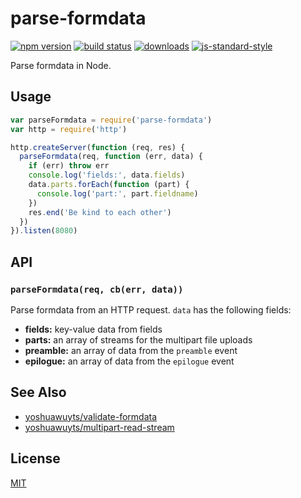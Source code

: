 # parse-formdata
[![npm version][2]][3] [![build status][4]][5]
[![downloads][8]][9] [![js-standard-style][10]][11]

Parse formdata in Node.

## Usage

```js
var parseFormdata = require('parse-formdata')
var http = require('http')

http.createServer(function (req, res) {
  parseFormdata(req, function (err, data) {
    if (err) throw err
    console.log('fields:', data.fields)
    data.parts.forEach(function (part) {
      console.log('part:', part.fieldname)
    })
    res.end('Be kind to each other')
  })
}).listen(8080)
```

## API
### `parseFormdata(req, cb(err, data))`
Parse formdata from an HTTP request. `data` has the following fields:
- __fields:__ key-value data from fields
- __parts:__ an array of streams for the multipart file uploads
- __preamble:__ an array of data from the `preamble` event
- __epilogue:__ an array of data from the `epilogue` event

## See Also
- [yoshuawuyts/validate-formdata](https://github.com/yoshuawuyts/validate-formdata/)
- [yoshuawuyts/multipart-read-stream](https://github.com/yoshuawuyts/multipart-read-stream)

## License
[MIT](https://tldrlegal.com/license/mit-license)

[0]: https://img.shields.io/badge/stability-experimental-orange.svg?style=flat-square
[1]: https://nodejs.org/api/documentation.html#documentation_stability_index
[2]: https://img.shields.io/npm/v/parse-formdata.svg?style=flat-square
[3]: https://npmjs.org/package/parse-formdata
[4]: https://img.shields.io/travis/yoshuawuyts/parse-formdata/master.svg?style=flat-square
[5]: https://travis-ci.org/yoshuawuyts/parse-formdata
[6]: https://img.shields.io/codecov/c/github/yoshuawuyts/parse-formdata/master.svg?style=flat-square
[7]: https://codecov.io/github/yoshuawuyts/parse-formdata
[8]: http://img.shields.io/npm/dm/parse-formdata.svg?style=flat-square
[9]: https://npmjs.org/package/parse-formdata
[10]: https://img.shields.io/badge/code%20style-standard-brightgreen.svg?style=flat-square
[11]: https://github.com/feross/standard
